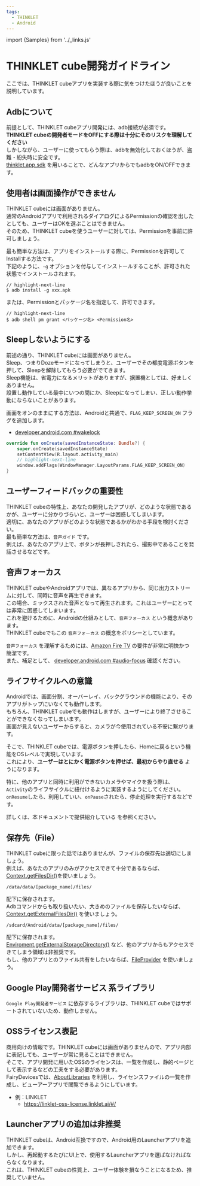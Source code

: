```yaml
---
tags:
  - THINKLET
  - Android
---
```


import {Samples} from '../_links.js'

# THINKLET cube開発ガイドライン
ここでは、THINKLET cubeアプリを実装する際に気をつけたほうが良いことを説明しています。

## Adbについて
前提として、THINKLET cubeアプリ開発には、adb接続が必須です。**THINKLET cubeの開発者モードをOFFにする際は十分にそのリスクを理解してください**  
しかしながら、ユーザーに使ってもらう際は、adbを無効化しておくほうが、盗難・紛失時に安全です。  
[thinklet.app.sdk](https://github.com/FairyDevicesRD/thinklet.app.sdk) を用いることで、どんなアプリからでもadbをON/OFFできます。

## 使用者は画面操作ができません
THINKLET cubeには画面がありません。  
通常のAndroidアプリで利用されるダイアログによるPermissionの確認を出したとしても、ユーザーはOKを選ぶことはできません。  
そのため、THINKLET cubeを使うユーザーに対しては、Permissionを事前に許可しましょう。

最も簡単な方法は、アプリをインストールする際に、Permissionを許可してInstallする方法です。  
下記のように、`-g` オプションを付与してインストールすることが、許可された状態でインストールされます。
```console
// highlight-next-line
$ adb install -g xxx.apk
```

または、Permissionとパッケージ名を指定して、許可できます。
```console
// highlight-next-line
$ adb shell pm grant <パッケージ名> <Permission名>
```

## Sleepしないようにする
前述の通り、THINKLET cubeには画面がありません。  
Sleep、つまりDozeモードになってしまうと、ユーザーでその都度電源ボタンを押して、Sleepを解除してもらう必要がでてきます。  
Sleep機能は、省電力になるメリットがありますが、据置機としては、好ましくありません。  
設置し動作している最中にいつの間にか、Sleepになってしまい、正しい動作挙動にならないことがあります。

画面をオンのままにする方法は、Androidと共通で、`FLAG_KEEP_SCREEN_ON` フラグを追加します。
  - [developer.android.com #wakelock](https://developer.android.com/training/scheduling/wakelock#screen)
```kotlin
override fun onCreate(savedInstanceState: Bundle?) {
    super.onCreate(savedInstanceState)
    setContentView(R.layout.activity_main)
    // highlight-next-line
    window.addFlags(WindowManager.LayoutParams.FLAG_KEEP_SCREEN_ON)
}
```

## ユーザーフィードバックの重要性
THINKLET cubeの特性上、あなたの開発したアプリが、どのような状態であるかが、ユーザーに分かりづらいと、ユーザーは困惑してしまいます。  
適切に、あなたのアプリがどのような状態であるかがわかる手段を検討ください。  
最も簡単な方法は、`音声ガイド` です。  
例えば、あなたのアプリ上で、ボタンが長押しされたら、撮影中であることを発話させるなどです。

## 音声フォーカス
THINKLET cubeやAndroidアプリでは、異なるアプリから、同じ出力ストリームに対して、同時に音声を再生できます。  
この場合、ミックスされた音声となって再生されます。これはユーザーにとっては非常に困惑してしまいます。  
これを避けるために、Androidの仕組みとして、`音声フォーカス` という概念があります。  
THINKLET cubeでもこの `音声フォーカス` の概念をポリシーとしています。

`音声フォーカス` を理解するためには、[Amazon Fire TV](https://developer.amazon.com/ja/docs/fire-tv/multimedia-app-requirements.html) の要件が非常に明快かつ簡潔です。  
また、補足として、 [developer.android.com #audio-focus](https://developer.android.com/guide/topics/media-apps/audio-focus) 確認ください。

## ライフサイクルへの意識
Androidでは、画面分割、オーバーレイ、バックグラウンドの機能により、そのアプリがトップにいなくても動作します。  
もちろん、THINKLET cubeでも動作はしますが、ユーザーにより終了させることができなくなってしまいます。  
画面が見えないユーザーからすると、カメラが今使用されている不安に繋がります。

そこで、THINKLET cubeでは、電源ボタンを押したら、Homeに戻るという機能をOSレベルで実現しています。  
これにより、**ユーザーはとにかく電源ボタンを押せば、最初からやり直せる** ようになります。  

特に、他のアプリと同時に利用ができないカメラやマイクを扱う際は、`Activity`のライフサイクルに紐付けるように実装するようにしてください。  
`onResume`したら、利用していい、`onPause`されたら、停止処理を実行するなどです。

詳しくは、本ドキュメントで提供紹介している <Samples /> を参照ください。  

## 保存先（File）
THINKLET cubeに限った話ではありませんが、ファイルの保存先は適切にしましょう。  
例えば、あなたのアプリのみがアクセスできて十分であるならば、[Context.getFilesDir()](https://developer.android.com/reference/android/content/Context#getFilesDir())を使いましょう。
```console
/data/data/[package_name]/files/
```
配下に保存されます。  
Adbコマンドからも取り扱いたい、大きめのファイルを保存したいならば、[Context.getExternalFilesDir()](https://developer.android.com/reference/android/content/Context#getExternalFilesDir(java.lang.String)) を使いましょう。
```console
/sdcard/Android/data/[package_name]/files/
```
配下に保存されます。  
[Enviroment.getExternalStorageDirectory()](https://developer.android.com/reference/android/os/Environment#getExternalStorageDirectory()) など、他のアプリからもアクセスできてしまう領域は非推奨です。  
もし、他のアプリとのファイル共有をしたいならば、[FileProvider](https://developer.android.com/training/secure-file-sharing/setup-sharing) を使いましょう。

## Google Play開発者サービス 系ライブラリ
`Google Play開発者サービス` に依存するライブラリは、THINKLET cubeではサポートされていないため、動作しません。

## OSSライセンス表記
商用向けの情報です。THINKLET cubeには画面がありませんので、アプリ内部に表記しても、ユーザーが常に見ることはできません。  
そこで、アプリ開発に用いたOSSのライセンスは、一覧を作成し、静的ページとして表示するなどの工夫をする必要があります。  
FairyDevicesでは、[AboutLibraries](https://github.com/mikepenz/AboutLibraries) を利用し、ライセンスファイルの一覧を作成し、ビューアーアプリで閲覧できるようにしています。
- 例：LINKLET
  - https://linklet-oss-license.linklet.ai/#/

## Launcherアプリの追加は非推奨
THINKLET cubeは、Android互換ですので、Android用のLauncherアプリを追加できます。  
しかし、再起動するたびにUI上で、使用するLauncherアプリを選ばなければならなくなります。  
これは、THINKLET cubeの性質上、ユーザー体験を損なうことになるため、推奨していません。
